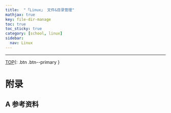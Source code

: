 ```yaml
---
title:  "「Linux」 文件&目录管理"
mathjax: true
key: file-dir-manage
toc: true
toc_sticky: true
category: [school, linux]
sidebar:
  nav: Linux
---
```

<span id="head"></span>

<!--more-->


-------------------  
[TOP](#head){: .btn .btn--primary }



# 附录
## A 参考资料
